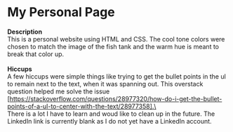 # My Personal Page

**Description**\
This is a personal website using HTML and CSS. The cool tone colors were chosen to match the image of the fish tank and the warm hue is meant to break that color up.\
\
**Hiccups**\
A few hiccups were simple things like trying to get the bullet points in the ul to remain next to the text, when it was spanning out. This overstack question helped me solve the issue [https://stackoverflow.com/questions/28977320/how-do-i-get-the-bullet-points-of-a-ul-to-center-with-the-text/28977358].\
\
There is a lot I have to learn and woud like to clean up in the future. The LinkedIn link is currently blank as I do not yet have a LinkedIn account.

